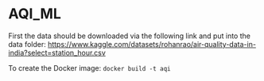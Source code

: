 # AQI_ML

First the data should be downloaded via the following link and put into the data folder:
https://www.kaggle.com/datasets/rohanrao/air-quality-data-in-india?select=station_hour.csv

To create the Docker image:
```docker build -t aqi```
